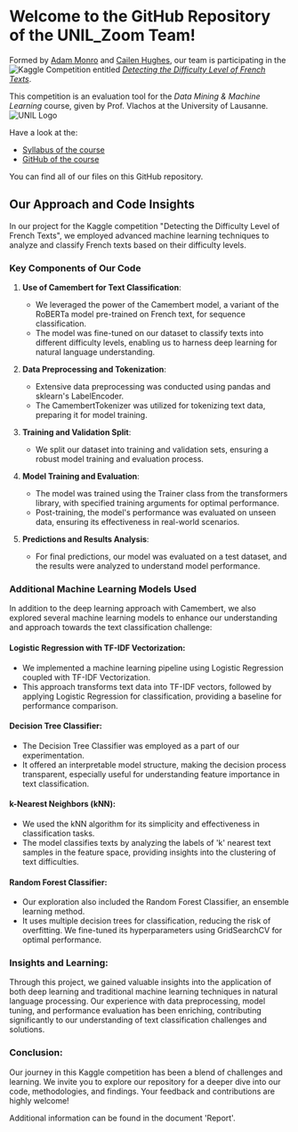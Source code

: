 # Welcome to the GitHub Repository of the UNIL_Zoom Team!

Formed by [Adam Monro](https://github.com/AdamMonroUnil) and [Cailen Hughes](https://github.com/cailenhughes), our team is participating in the ![Kaggle Competition](https://www.kaggle.com/static/images/site-logo.png) entitled [*Detecting the Difficulty Level of French Texts*](https://www.kaggle.com/competitions/detecting-french-texts-difficulty-level-2023).

This competition is an evaluation tool for the *Data Mining & Machine Learning* course, given by Prof. Vlachos at the University of Lausanne.  
![UNIL Logo](https://hecnet.unil.ch/medias/plone/lg14/logo_unil.png)

Have a look at the: 
* [Syllabus of the course](https://www.unil.ch/hec/en/home/menuinst/masters/systemes-d-information/cours-et-horaires.html?url=/web/syllabus/2886)
* [GitHub of the course](https://github.com/michalis0/DataScience_and_MachineLearning)

You can find all of our files on this GitHub repository.

## Our Approach and Code Insights

In our project for the Kaggle competition "Detecting the Difficulty Level of French Texts", we employed advanced machine learning techniques to analyze and classify French texts based on their difficulty levels.

### Key Components of Our Code

1. **Use of Camembert for Text Classification**: 
   - We leveraged the power of the Camembert model, a variant of the RoBERTa model pre-trained on French text, for sequence classification.
   - The model was fine-tuned on our dataset to classify texts into different difficulty levels, enabling us to harness deep learning for natural language understanding.

2. **Data Preprocessing and Tokenization**:
   - Extensive data preprocessing was conducted using pandas and sklearn's LabelEncoder.
   - The CamembertTokenizer was utilized for tokenizing text data, preparing it for model training.

3. **Training and Validation Split**:
   - We split our dataset into training and validation sets, ensuring a robust model training and evaluation process.

4. **Model Training and Evaluation**:
   - The model was trained using the Trainer class from the transformers library, with specified training arguments for optimal performance.
   - Post-training, the model's performance was evaluated on unseen data, ensuring its effectiveness in real-world scenarios.

5. **Predictions and Results Analysis**:
   - For final predictions, our model was evaluated on a test dataset, and the results were analyzed to understand model performance.
### Additional Machine Learning Models Used

In addition to the deep learning approach with Camembert, we also explored several machine learning models to enhance our understanding and approach towards the text classification challenge:

#### Logistic Regression with TF-IDF Vectorization:
- We implemented a machine learning pipeline using Logistic Regression coupled with TF-IDF Vectorization.
- This approach transforms text data into TF-IDF vectors, followed by applying Logistic Regression for classification, providing a baseline for performance comparison.

#### Decision Tree Classifier:
- The Decision Tree Classifier was employed as a part of our experimentation.
- It offered an interpretable model structure, making the decision process transparent, especially useful for understanding feature importance in text classification.

#### k-Nearest Neighbors (kNN):
- We used the kNN algorithm for its simplicity and effectiveness in classification tasks.
- The model classifies texts by analyzing the labels of 'k' nearest text samples in the feature space, providing insights into the clustering of text difficulties.

#### Random Forest Classifier:
- Our exploration also included the Random Forest Classifier, an ensemble learning method.
- It uses multiple decision trees for classification, reducing the risk of overfitting. We fine-tuned its hyperparameters using GridSearchCV for optimal performance.
### Insights and Learning:

Through this project, we gained valuable insights into the application of both deep learning and traditional machine learning techniques in natural language processing. Our experience with data preprocessing, model tuning, and performance evaluation has been enriching, contributing significantly to our understanding of text classification challenges and solutions.

### Conclusion:

Our journey in this Kaggle competition has been a blend of challenges and learning. We invite you to explore our repository for a deeper dive into our code, methodologies, and findings. Your feedback and contributions are highly welcome!  

Additional information can be found in the document 'Report'.
